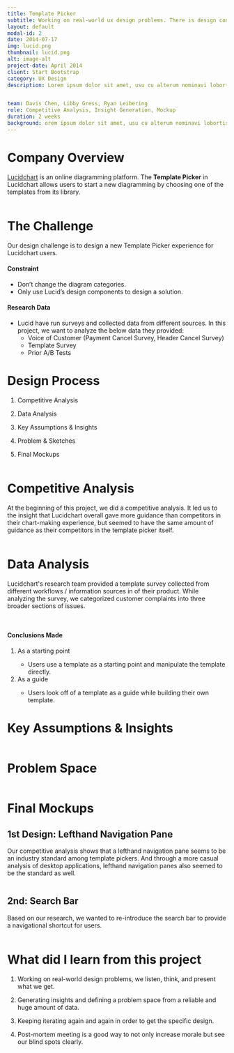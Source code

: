 ```yaml
---
title: Template Picker
subtitle: Working on real-world ux design problems. There is design constraints on this project.
layout: default
modal-id: 2
date: 2014-07-17
img: lucid.png
thumbnail: lucid.png
alt: image-alt
project-date: April 2014
client: Start Bootstrap
category: UX Design
description: Lorem ipsum dolor sit amet, usu cu alterum nominavi lobortis. At duo novum diceret. Tantas apeirian vix et, usu sanctus postulant inciderint ut, populo diceret necessitatibus in vim. Cu eum dicam feugiat noluisse.


team: Davis Chen, Libby Gress, Ryan Leibering
role: Competitive Analysis, Insight Generation, Mockup
duration: 2 weeks
background: orem ipsum dolor sit amet, usu cu alterum nominavi lobortis. At duo novum diceret. Tantas apeirian vix et, usu sanctus postulant inciderint ut, populo diceret necessitatibus in
---
```

<div class="row"> <!-- eternal structure: row col-xl-12 modal-body 1 *edit bg color here*-->
<div class="col-xl-12"> <!-- eternal structure: row col-xl-12 modal-body 2-->
<div class="modal-body"> <!-- eternal structure: row col-xl-12 modal-body 3-->
    <!-- post content start-->
    <div class="container">
    <div class="row text-left text-general">
        <div class="col-lg-12">
          <h1 class="service-heading">Company Overview</h1>
          <p><a href="https://www.lucidchart.com" target="_blank">Lucidchart</a> is an online diagramming platform. The <strong>Template Picker</strong> in Lucidchart allows users to start a new diagramming by choosing one of the templates from its library.</p>
        </div>
        <div class="col-lg-12">
            <span >
            <img class="img-responsive center-block" src="img/portfolio/tp-a/tp-bg.png" alt="">
            </span>
        </div>
        <div class="col-lg-12">
            <h1 class="service-heading">The Challenge</h1>
            <p>Our design challenge is to design a new Template Picker experience for Lucidchart users.</p>
            <h4 class="service-heading">Constraint</h4>
            <ul>
                <li>Don’t change the diagram categories.</li>
                <li>Only use Lucid’s design components to design a solution.</li>
            </ul>
            <h4 class="service-heading">Research Data</h4>
            <ul>
                <li>Lucid have run surveys and collected data from different sources. In this project, we want to analyze the below data they provided:
                    <ul>
                        <li>Voice of Customer (Payment Cancel Survey, Header Cancel Survey)</li>
                        <li>Template Survey</li>
                        <li>Prior A/B Tests</li>
                    </ul>
                </li>
            </ul>
        </div>
    </div>
    <div class="div-line"></div>
    </div> <!-- container -->
    <!-- post content end-->
</div> <!-- eternal structure: row col-xl-12 modal-body 4-->
</div> <!-- eternal structure: row col-xl-12 modal-body 5-->
</div>

<div class="row bg-light-gray"> <!-- eternal structure: row col-xl-12 modal-body 1 *edit bg color here*-->
<div class="col-xl-12"> <!-- eternal structure: row col-xl-12 modal-body 2-->
<div class="modal-body"> <!-- eternal structure: row col-xl-12 modal-body 3-->
    <!-- post content start-->
    <div class="container">
    <div class="div-line"></div>
    <div class="row text-left text-general">
        <div class="col-lg-6 col-md-7 col-sm-7">
            <h1 class="service-heading">Design Process</h1>
            <ol>
                <li><p>Competitive Analysis</p></li>
                <li><p>Data Analysis</p></li>
                <li><p>Key Assumptions & Insights</p></li>
                <li><p>Problem & Sketches</p></li>
                <li><p>Final Mockups</p></li>
            </ol>
        </div>
        <div class="col-lg-6 col-md-5 col-sm-5">
            <span >
            <a href="img/portfolio/tp-a/tp-problem.png" target="_blank"><img class="img-responsive center-block" src="img/portfolio/tp-a/tp-problem.png" alt=""></a>
            </span>
        </div>
    </div>
    <div class="div-line"></div>
    </div> <!-- container -->
    <!-- post content end-->
</div> <!-- eternal structure: row col-xl-12 modal-body 4-->
</div> <!-- eternal structure: row col-xl-12 modal-body 5-->
</div>

<div class="row"> <!-- eternal structure: row col-xl-12 modal-body 1 *edit bg color here*-->
<div class="col-xl-12"> <!-- eternal structure: row col-xl-12 modal-body 2-->
<div class="modal-body"> <!-- eternal structure: row col-xl-12 modal-body 3-->
    <!-- post content start-->
    <div class="container">
    <div class="div-line"></div>
    <div class="row text-left text-general">
      <div class="col-lg-1"></div>
      <div class="col-lg-10 tp-card">
        <h1 class="service-heading">Competitive Analysis</h1>
        <p>At the beginning of this project, we did a competitive analysis. It led us to the insight that Lucidchart overall gave more guidance than competitors in their chart-making experience, but seemed to have the same amount of guidance as their competitors in the template picker itself.</p>
        <span>
            <a href="img/portfolio/tp-a/tp-competitive.png" target="_blank"><img class="img-responsive center-block" src="img/portfolio/tp-a/tp-competitive.png" alt=""></a>
            </span>
      </div>
      <div class="col-lg-1"></div>
    </div>
    <div class="div-line"></div>
    <div class="row text-left text-general">
      <div class="col-lg-1"></div>
      <div class="col-lg-10 tp-card">
        <h1 class="service-heading">Data Analysis</h1>
        <p>Lucidchart's research team provided a template survey collected from different workflows / information sources in of their product. While analyzing the survey, we categorized customer complaints into three broader sections of issues.</p>
        <span>
        <a href="img/portfolio/tp-a/tp-ana.png" target="_blank"><img class="img-responsive center-block" src="img/portfolio/tp-a/tp-ana.png" alt=""></a>
        </span>
        <span>
        <a href="img/portfolio/tp-a/tp-pie-chart.png" target="_blank"><img class="img-responsive center-block" src="img/portfolio/tp-a/tp-pie-chart.png" alt=""></a>
        </span>
        <h4 class="service-heading">Conclusions Made</h4>
            <ol>
                <li>As a starting point</li>
                    <ul><li>Users use a template as a starting point and manipulate the template directly.</li></ul>
                <li>As a guide</li>
                    <ul><li>Users look off of a template as a guide while building their own template.</li></ul>
            </ol>
      </div>
      <div class="col-lg-1"></div>
    </div>
    <div class="div-line"></div>
    <div class="row text-left text-general">
      <div class="col-lg-1"></div>
      <div class="col-lg-10 tp-card">
        <h1 class="service-heading">Key Assumptions & Insights</h1>
        <span>
            <a href="img/portfolio/tp-a/tp-insights.png" target="_blank"><img class="img-responsive center-block" src="img/portfolio/tp-a/tp-insights.png" alt=""></a>
            </span>
      </div>
      <div class="col-lg-1"></div>
    </div>
    <div class="div-line"></div>
    <div class="row text-left text-general">
      <div class="col-lg-1"></div>
      <div class="col-lg-10 tp-card">
        <h1 class="service-heading">Problem Space</h1>
        <span>
            <a href="img/portfolio/tp-a/tp-ps.png" target="_blank"><img class="img-responsive center-block" src="img/portfolio/tp-a/tp-ps.png" alt=""></a>
            </span>
      </div>
      <div class="col-lg-1"></div>
    </div>
    <div class="div-line"></div>
    </div> <!-- container -->
    <!-- post content end-->
</div> <!-- eternal structure: row col-xl-12 modal-body 4-->
</div> <!-- eternal structure: row col-xl-12 modal-body 5-->
</div>

<div class="row"> <!-- eternal structure: row col-xl-12 modal-body 1 *edit bg color here*-->
<div class="col-xl-12"> <!-- eternal structure: row col-xl-12 modal-body 2-->
<div class="modal-body"> <!-- eternal structure: row col-xl-12 modal-body 3-->
    <!-- post content start-->
    <div class="container">
    <div class="row text-left text-general">
        <div class="col-lg-12">
            <h1 class="service-heading">Final Mockups</h1>
        </div>
    </div>
    <div class="row text-left text-general">
        <div class="col-lg-12">
          <h2 class="service-heading">1st Design: Lefthand Navigation Pane</h2>
          <p>Our competitive analysis shows that a lefthand navigation pane seems to be an industry standard among template pickers. And through a more casual analysis of desktop applications, lefthand navigation panes also seemed to be the standard as well.</p>
        </div>
        <div class="col-lg-12">
            <span >
            <a href="img/portfolio/tp-a/tp-1stdesign.png" target="_blank"><img class="img-responsive center-block" src="img/portfolio/tp-a/tp-1stdesign.png" alt=""></a>
            </span>
        </div>
        <div class="col-lg-12">
            <h2 class="service-heading">2nd: Search Bar</h2>
            <p>Based on our research, we wanted to re-introduce the search bar to provide a navigational shortcut for users.</p>
        </div>
        <div class="col-lg-12">
            <span >
            <a href="img/portfolio/tp-a/tp-2nddesign.png" target="_blank"><img class="img-responsive center-block" src="img/portfolio/tp-a/tp-2nddesign.png" alt=""></a>
            </span>
        </div>
    </div>
    <div class="div-line"></div>
    </div> <!-- container -->
    <!-- post content end-->
</div> <!-- eternal structure: row col-xl-12 modal-body 4-->
</div> <!-- eternal structure: row col-xl-12 modal-body 5-->
</div>

<div class="row bg-light-gray"> <!-- eternal structure: row col-xl-12 modal-body 1 *edit bg color here*-->
<div class="col-xl-12"> <!-- eternal structure: row col-xl-12 modal-body 2-->
<div class="modal-body"> <!-- eternal structure: row col-xl-12 modal-body 3-->
    <!-- post content start-->
    <div class="container">
    <div class="div-line"></div>
    <div class="row text-left text-general">
        <div class="col-lg-12">
        <h1 class="service-heading">What did I learn from this project</h1>
        <ol>
            <li><p>Working on real-world design problems, we listen, think, and present what we get.</p></li>
            <li><p>Generating insights and defining a problem space from a reliable and huge amount of data.</p></li>
            <li><p>Keeping iterating again and again in order to get the specific design.</p></li>
            <li><p>Post-mortem meeting is a good way to not only increase morale but see our blind spots clearly.</p></li>
        </ol>
        </div>
    </div>
    <div class="div-line"></div>
    </div> <!-- container -->
    <!-- post content end-->
</div> <!-- eternal structure: row col-xl-12 modal-body 4-->
</div> <!-- eternal structure: row col-xl-12 modal-body 5-->
</div>
